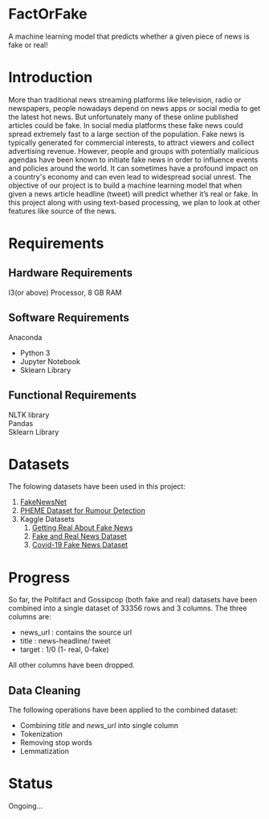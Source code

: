 # FactOrFake
A machine learning model that predicts whether a given piece of news is fake or real!


# Introduction
More than traditional news streaming platforms like television, radio or newspapers, people
nowadays depend on news apps or social media to get the latest hot news. But unfortunately
many of these online published articles could be fake. In social media platforms these fake
news could spread extremely fast to a large section of the population. Fake news is typically
generated for commercial interests, to attract viewers and collect advertising revenue. However,
people and groups with potentially malicious agendas have been known to initiate fake news in
order to influence events and policies around the world. It can sometimes have a profound
impact on a country's economy and can even lead to widespread social unrest. The objective of
our project is to build a machine learning model that when given a news article headline (tweet)
will predict whether it’s real or fake. In this project along with using text-based processing, we
plan to look at other features like source of the news.


# Requirements
## Hardware Requirements

I3(or above) Processor, 8 GB RAM

## Software Requirements

Anaconda
 * Python 3
 * Jupyter Notebook
 * Sklearn Library

## Functional Requirements

NLTK library  
Pandas    
Sklearn Library


# Datasets
The folowing datasets have been used in this project:
1. [FakeNewsNet](https://github.com/KaiDMML/FakeNewsNet)
2. [PHEME Dataset for Rumour Detection](https://figshare.com/articles/dataset/PHEME_dataset_for_Rumour_Detection_and_Veracity_Classification/63920787)
3. Kaggle Datasets
    1. [Getting Real About Fake News](https://www.kaggle.com/mrisdal/fake-news)
    2. [Fake and Real News Dataset](https://www.kaggle.com/clmentbisaillon/fake-and-real-news-dataset)
    3. [Covid-19 Fake News Dataset](https://www.kaggle.com/arashnic/covid19-fake-news)


# Progress

So far, the Poltifact and Gossipcop (both fake and real) datasets have been combined into a single dataset of 33356 rows and 3 columns. The three columns are:  
* news_url : contains the source url
* title : news-headline/ tweet
* target : 1/0 (1- real, 0-fake)

All other columns have been dropped.  

## Data Cleaning
The following operations have been applied to the combined dataset:
* Combining _title_ and *news_url* into single column
* Tokenization
* Removing stop words
* Lemmatization

# Status
Ongoing... 

